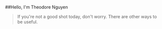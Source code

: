 ##Hello, I'm Theodore Nguyen

> If you're not a good shot today, don't worry.
> There are other ways to be useful.
